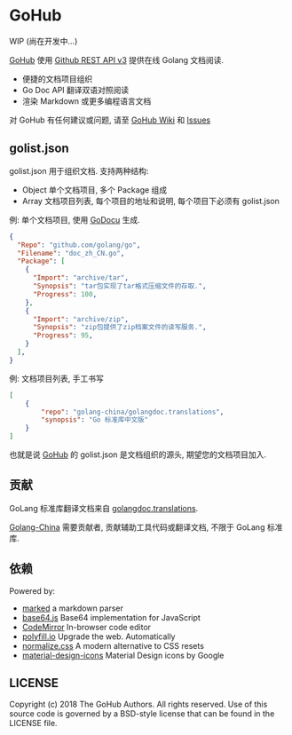 # GoHub

WIP (尚在开发中...)

[GoHub][] 使用 [Github REST API v3][] 提供在线 Golang 文档阅读.

- 便捷的文档项目组织
- Go Doc API 翻译双语对照阅读
- 渲染 Markdown 或更多编程语言文档

对 GoHub 有任何建议或问题, 请至 [GoHub Wiki][] 和 [Issues][]

## golist.json

golist.json 用于组织文档. 支持两种结构:

- Object 单个文档项目, 多个 Package 组成
- Array  文档项目列表, 每个项目的地址和说明, 每个项目下必须有 golist.json

例: 单个文档项目, 使用 [GoDocu][] 生成.

```json
{
  "Repo": "github.com/golang/go",
  "Filename": "doc_zh_CN.go",
  "Package": [
    {
      "Import": "archive/tar",
      "Synopsis": "tar包实现了tar格式压缩文件的存取.",
      "Progress": 100,
    },
    {
      "Import": "archive/zip",
      "Synopsis": "zip包提供了zip档案文件的读写服务.",
      "Progress": 95,
    }
  ],
}
```

例: 文档项目列表, 手工书写

```json
[
	{
		"repo": "golang-china/golangdoc.translations",
		"synopsis": "Go 标准库中文版"
	}
]
```

也就是说 [GoHub][] 的 golist.json 是文档组织的源头, 期望您的文档项目加入.

## 贡献

GoLang 标准库翻译文档来自 [golangdoc.translations][].

[Golang-China][] 需要贡献者, 贡献辅助工具代码或翻译文档, 不限于 GoLang 标准库.

## 依赖

Powered by:

- [marked][] a markdown parser
- [base64.js][] Base64 implementation for JavaScript
- [CodeMirror][] In-browser code editor
- [polyfill.io][] Upgrade the web. Automatically
- [normalize.css][] A modern alternative to CSS resets
- [material-design-icons][] Material Design icons by Google

## LICENSE

Copyright (c) 2018 The GoHub Authors. All rights reserved.
Use of this source code is governed by a BSD-style license
that can be found in the LICENSE file.

[GoHub]: https://github.com/gohub/gohub.github.io
[GoHub Wiki]: https://github.com/gohub/gohub.github.io/wiki
[Issues]: https://github.com/gohub/gohub.github.io/issues
[Golang-China]: https://github.com/golang-china
[golangdoc.translations]: https://github.com/golang-china/golangdoc.translations
[CodeMirror]: https://github.com/codemirror/CodeMirror
[marked]: https://github.com/chjj/marked
[base64.js]: https://github.com/dankogai/js-base64
[polyfill.io]: https://polyfill.io
[GoDocu]: https://github.com/golang-china/godocu
[normalize.css]: https://github.com/necolas/normalize.css
[material-design-icons]: https://github.com/google/material-design-icons
[Github REST API v3]: https://developer.github.com/v3/